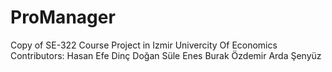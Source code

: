 # ProManager
Copy of SE-322 Course Project in Izmir Univercity Of Economics
Contributors: 
Hasan Efe Dinç
Doğan Süle
Enes Burak Özdemir
Arda Şenyüz
              
     
               
                
